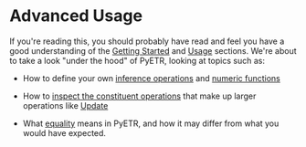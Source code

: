 # Advanced Usage

If you're reading this, you should probably have read and feel you have a good understanding of the [Getting Started](../getting_started/overview.md) and [Usage](../usage/first_steps.md) sections. We're about to take a look "under the hood" of PyETR, looking at topics such as:

- How to define your own [inference operations](./defining_inference.md) and [numeric functions](./func_callers.md)

- How to [inspect the constituent operations](./troubleshooting.md) that make up larger operations like [Update](../reference/view_methods.md#update)

- What [equality](./view_equality_and_equivalence.md) means in PyETR, and how it may differ from what you would have expected.
